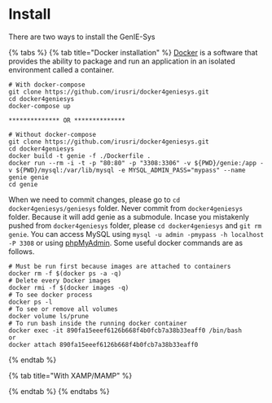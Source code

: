 # Install

There are two ways to install the GenIE-Sys

{% tabs %}
{% tab title="Docker installation" %}
[Docker](https://www.docker.com/) is a software that provides the ability to package and run an application in an isolated environment called a container.

```text
# With docker-compose 
git clone https://github.com/irusri/docker4geniesys.git  
cd docker4geniesys  
docker-compose up

************** OR **************

# Without docker-compose 
git clone https://github.com/irusri/docker4geniesys.git  
cd docker4geniesys  
docker build -t genie -f ./Dockerfile .  
docker run --rm -i -t -p "80:80" -p "3308:3306" -v ${PWD}/genie:/app -v ${PWD}/mysql:/var/lib/mysql -e MYSQL_ADMIN_PASS="mypass" --name genie genie  
cd genie 
```

When we need to commit changes, please go to `cd docker4geniesys/geniesys` folder. Never commit from `docker4geniesys` folder. Because it will add genie as a submodule. Incase you mistakenly pushed from `docker4geniesys` folder, please `cd docker4geniesys` and `git rm genie`. You can access MySQL using `mysql -u admin -pmypass -h localhost -P 3308` or using [phpMyAdmin](http://localhost/phpmyadmin). Some useful docker commands are as follows.

```text
# Must be run first because images are attached to containers
docker rm -f $(docker ps -a -q)
# Delete every Docker images
docker rmi -f $(docker images -q)
# To see docker process
docker ps -l 
# To see or remove all volumes
docker volume ls/prune
# To run bash inside the running docker container
docker exec -it 890fa15eeef6126b668f4b0fcb7a38b33eaff0 /bin/bash
or
docker attach 890fa15eeef6126b668f4b0fcb7a38b33eaff0
```
{% endtab %}

{% tab title="With XAMP/MAMP" %}

{% endtab %}
{% endtabs %}

